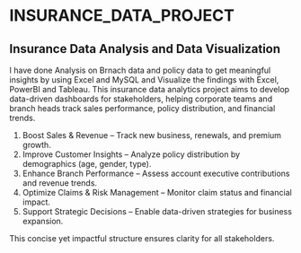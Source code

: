 # INSURANCE_DATA_PROJECT
## Insurance Data Analysis and Data Visualization

I have done Analysis on Brnach data and policy data to get meaningful insights by using Excel and MySQL and Visualize the findings with Excel, PowerBI and Tableau.
This insurance data analytics project aims to develop data-driven dashboards for stakeholders, helping corporate teams and branch heads track sales performance, policy distribution, and financial trends.
1. Boost Sales & Revenue – Track new business, renewals, and premium growth. 
2. Improve Customer Insights – Analyze policy distribution by demographics (age, gender, type). 
3. Enhance Branch Performance – Assess account executive contributions and revenue trends. 
4. Optimize Claims & Risk Management – Monitor claim status and financial impact. 
5. Support Strategic Decisions – Enable data-driven strategies for business expansion. 

This concise yet impactful structure ensures clarity for all stakeholders.


